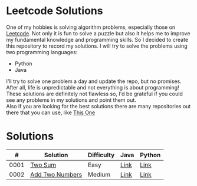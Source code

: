 # Leetcode Solutions
One of my hobbies is solving algorithm problems, especially those on [Leetcode](https://leetcode.com/problemset/all/). Not only it is fun to solve a puzzle but also it helps me to improve my fundamental knowledge and programming skills. So I decided to create this repository to record my solutions. I will try to solve the problems using two programming languages:
- Python
- Java

I'll try to solve one problem a day and update the repo, but no promises. After all, life is unpredictable and not everything is about programming!   
These solutions are definitely not flawless so, I'd be grateful if you could see any problems in my solutions and point them out.  
Also if you are looking for the best solutions there are many repositories out there that you can use, like [This One](https://github.com/doocs/leetcode)

# Solutions

|  #  |  Solution   |  Difficulty | Java | Python |
| --- | --- | --- | --- | --- |
|  0001  |  [Two Sum](./1-%20Two%20Sum/README.md)  | Easy | [Link](./1-%20Two%20Sum/Solution.java)  |[Link](./1-%20Two%20Sum/Solution.py)  |
|  0002  |  [Add Two Numbers](./2-%20Add%20Two%20Numbers/README.md)  | Medium | [Link](./2-%20Add%20Two%20Numbers/Solution.java)  |[Link](./2-%20Add%20Two%20Numbers/Solution.py)  |